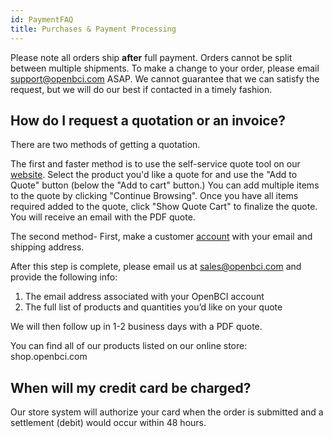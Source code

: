 ```yaml
---
id: PaymentFAQ
title: Purchases & Payment Processing
---
```

Please note all orders ship **after** full payment. Orders cannot be split between multiple shipments. To make a change to your order, please email [support@openbci.com](mailto:support@openbci.com) ASAP. We cannot guarantee that we can satisfy the request, but we will do our best if contacted in a timely fashion.

## How do I request a quotation or an invoice?
There are two methods of getting a quotation. 

The first and faster method is to use the self-service quote tool on our [website](https://shop.openbci.com). Select the product you'd like a quote for and use the "Add to Quote" button (below the "Add to cart" button.) You can add multiple items to the quote by clicking "Continue Browsing". Once you have all items required added to the quote, click "Show Quote Cart" to finalize the quote. You will receive an email with the PDF quote. 

The second method-
 First, make a customer [account](https://shop.openbci.com/account/register) with your email and shipping address. 

After this step is complete, please email us at [sales@openbci.com](mailto:sales@openbci.com) and provide the following info:
1. The email address associated with your OpenBCI account
2. The full list of products and quantities you’d like on your quote

We will then follow up in 1-2 business days with a PDF quote.
  
You can find all of our products listed on our online store: shop.openbci.com 


## When will my credit card be charged?

Our store system will authorize your card when the order is submitted and a settlement (debit) would occur within 48 hours.
